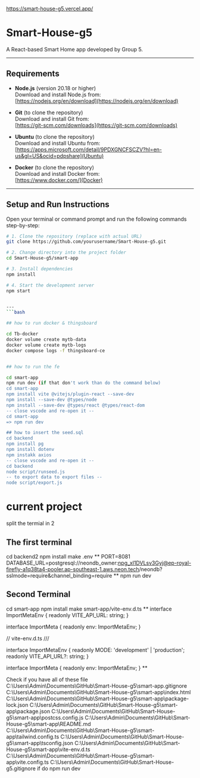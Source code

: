 https://smart-house-g5.vercel.app/
# Smart-House-g5

A React-based Smart Home app developed by Group 5.

---

## Requirements

- **Node.js** (version 20.18 or higher)  
  Download and install Node.js from:  
  [https://nodejs.org/en/download](https://nodejs.org/en/download)

- **Git** (to clone the repository)  
  Download and install Git from:  
  [https://git-scm.com/downloads](https://git-scm.com/downloads)

- **Ubuntu** (to clone the repository)  
  Download and install Ubuntu from:  
  [https://apps.microsoft.com/detail/9PDXGNCFSCZV?hl=en-us&gl=US&ocid=pdpshare](Ubuntu)

- **Docker** (to clone the repository)  
  Download and install Docker from:  
  [https://www.docker.com/](Docker)
---

## Setup and Run Instructions

Open your terminal or command prompt and run the following commands step-by-step:

```bash
# 1. Clone the repository (replace with actual URL)
git clone https://github.com/yourusername/Smart-House-g5.git

# 2. Change directory into the project folder
cd Smart-House-g5/smart-app

# 3. Install dependencies
npm install

# 4. Start the development server
npm start


---
```bash

## how to run docker & thingsboard

cd Tb-docker
docker volume create mytb-data
docker volume create mytb-logs
docker compose logs -f thingsboard-ce


## how to run the fe

cd smart-app
npm run dev (if that don't work than do the command below)
cd smart-app
npm install vite @vitejs/plugin-react --save-dev
npm install --save-dev @types/node
npm install --save-dev @types/react @types/react-dom
-- close vscode and re-open it --
cd smart-app
=> npm run dev

## how to insert the seed.sql
cd backend
npm install pg
npm install dotenv
npm instakk axios
-- close vscode and re-open it --
cd backend
node script/runseed.js
-- to export data to export files --
node script/export.js

```

# current project

split the termial in 2

## The first terminal
cd backend2
npm install
make .env
**
PORT=8081
DATABASE_URL=postgresql://neondb_owner:npg_xl1DVLsv3Gyj@ep-royal-firefly-a1q38ta4-pooler.ap-southeast-1.aws.neon.tech/neondb?sslmode=require&channel_binding=require
**
npm run dev

## Second Terminal

cd smart-app
npm install
make smart-app/vite-env.d.ts
**
interface ImportMetaEnv {
  readonly VITE_API_URL: string;
}

interface ImportMeta {
  readonly env: ImportMetaEnv;
}

// vite-env.d.ts
/// <reference types="vite/client" />

interface ImportMetaEnv {
  readonly MODE: 'development' | 'production';
  readonly VITE_API_URL?: string;
}

interface ImportMeta {
  readonly env: ImportMetaEnv;
}
**

Check if you have all of these file
C:\Users\Admin\Documents\GitHub\Smart-House-g5\smart-app\.gitignore
C:\Users\Admin\Documents\GitHub\Smart-House-g5\smart-app\index.html
C:\Users\Admin\Documents\GitHub\Smart-House-g5\smart-app\package-lock.json
C:\Users\Admin\Documents\GitHub\Smart-House-g5\smart-app\package.json
C:\Users\Admin\Documents\GitHub\Smart-House-g5\smart-app\postcss.config.js
C:\Users\Admin\Documents\GitHub\Smart-House-g5\smart-app\README.md
C:\Users\Admin\Documents\GitHub\Smart-House-g5\smart-app\tailwind.config.ts
C:\Users\Admin\Documents\GitHub\Smart-House-g5\smart-app\tsconfig.json
C:\Users\Admin\Documents\GitHub\Smart-House-g5\smart-app\vite-env.d.ts
C:\Users\Admin\Documents\GitHub\Smart-House-g5\smart-app\vite.config.ts
C:\Users\Admin\Documents\GitHub\Smart-House-g5\.gitignore
if do 
npm run dev 